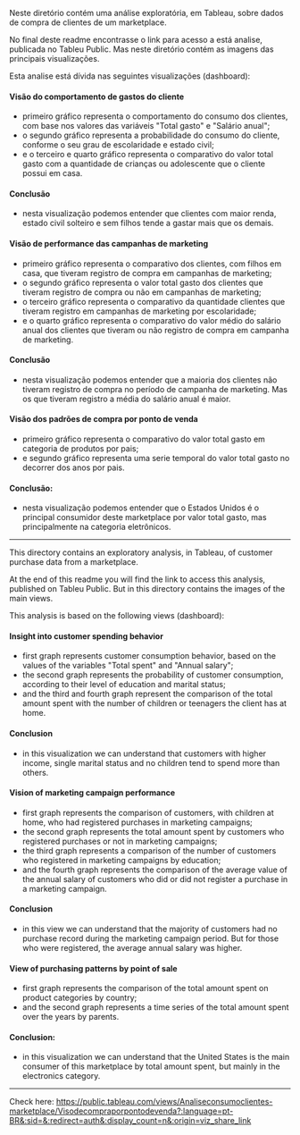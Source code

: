 Neste diretório contém uma análise exploratória, em Tableau, sobre dados de compra de clientes de um marketplace.

No final deste readme encontrasse o link para acesso a está analise, publicada no Tableu Public. Mas neste diretório contém as imagens das principais visualizações.

Esta analise está dívida nas seguintes visualizações (dashboard):

#### Visão do comportamento de gastos do cliente

 - primeiro gráfico representa o comportamento do consumo dos clientes, com base nos valores das variáveis "Total gasto" e "Salário anual";
 - o segundo gráfico representa a probabilidade do consumo do cliente, conforme o seu grau de escolaridade e estado civil;
 - e o terceiro e quarto gráfico representa o comparativo do valor total gasto com a quantidade de crianças ou adolescente que o cliente possui em casa.

 #### Conclusão
 - nesta visualização podemos entender que clientes com maior renda, estado civil solteiro e sem filhos tende a gastar mais que os demais.

#### Visão de performance das campanhas de marketing

 - primeiro gráfico representa o comparativo dos clientes, com filhos em casa, que tiveram registro de compra em campanhas de marketing;
 - o segundo gráfico representa o valor total gasto dos clientes que tiveram registro de compra ou não em campanhas de marketing;
 - o terceiro gráfico representa o comparativo da quantidade clientes que tiveram registro em campanhas de marketing por escolaridade;
 - e o quarto gráfico representa o comparativo do valor médio do salário anual dos clientes que tiveram ou não registro de compra em campanha de marketing.

 #### Conclusão
 - nesta visualização podemos entender que a maioria dos clientes não tiveram registro de compra no período de campanha de marketing. Mas os que tiveram registro a média do salário anual é maior.

#### Visão dos padrões de compra por ponto de venda

 - primeiro gráfico representa o comparativo do valor total gasto em categoria de produtos por pais;
 - e segundo gráfico representa uma serie temporal do valor total gasto no decorrer dos anos por pais.

 #### Conclusão:
 - nesta visualização podemos entender que o Estados Unidos é o principal consumidor deste marketplace por valor total gasto, mas principalmente na categoria eletrônicos.


---------------------------------------------------------------------------------------------------------


This directory contains an exploratory analysis, in Tableau, of customer purchase data from a marketplace.

At the end of this readme you will find the link to access this analysis, published on Tableu Public. But in this directory contains the images of the main views.

This analysis is based on the following views (dashboard):

#### Insight into customer spending behavior

 - first graph represents customer consumption behavior, based on the values ​​of the variables "Total spent" and "Annual salary";
 - the second graph represents the probability of customer consumption, according to their level of education and marital status;
 - and the third and fourth graph represent the comparison of the total amount spent with the number of children or teenagers the client has at home.

 #### Conclusion
 - in this visualization we can understand that customers with higher income, single marital status and no children tend to spend more than others.

#### Vision of marketing campaign performance

 - first graph represents the comparison of customers, with children at home, who had registered purchases in marketing campaigns;
 - the second graph represents the total amount spent by customers who registered purchases or not in marketing campaigns;
 - the third graph represents a comparison of the number of customers who registered in marketing campaigns by education;
 - and the fourth graph represents the comparison of the average value of the annual salary of customers who did or did not register a purchase in a marketing campaign.

 #### Conclusion
 - in this view we can understand that the majority of customers had no purchase record during the marketing campaign period. But for those who were registered, the average annual salary was higher.

#### View of purchasing patterns by point of sale

 - first graph represents the comparison of the total amount spent on product categories by country;
 - and the second graph represents a time series of the total amount spent over the years by parents.

 #### Conclusion:
 - in this visualization we can understand that the United States is the main consumer of this marketplace by total amount spent, but mainly in the electronics category.


---------------------------------------------------------------------------------------------------------

Check here: https://public.tableau.com/views/Analiseconsumoclientes-marketplace/Visodecompraporpontodevenda?:language=pt-BR&:sid=&:redirect=auth&:display_count=n&:origin=viz_share_link
